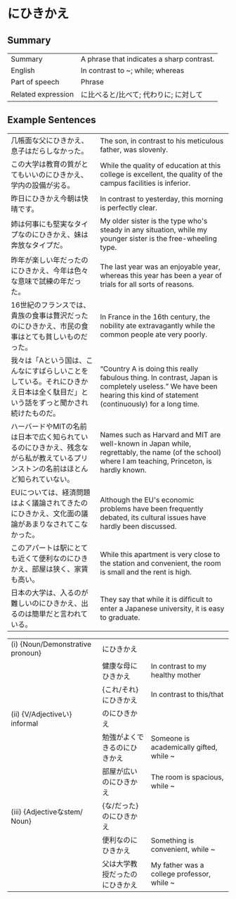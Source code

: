 # にひきかえ

## Summary

<table><tr>   <td>Summary</td>   <td>A phrase that indicates a sharp contrast.</td></tr><tr>   <td>English</td>   <td>In contrast to ~; while; whereas</td></tr><tr>   <td>Part of speech</td>   <td>Phrase</td></tr><tr>   <td>Related expression</td>   <td>に比べると/比べて; 代わりに; に対して</td></tr></table>

## Example Sentences

<table><tr>   <td>几帳面な父にひきかえ、息子はだらしなかった。</td>   <td>The son, in contrast to his meticulous father, was slovenly.</td></tr><tr>   <td>この大学は教育の質がとてもいいのにひきかえ、学内の設備が劣る。</td>   <td>While the quality of education at this college is excellent, the quality of the campus facilities is inferior.</td></tr><tr>   <td>昨日にひきかえ今朝は快晴です。</td>   <td>In contrast to yesterday, this morning is perfectly clear.</td></tr><tr>   <td>姉は何事にも堅実なタイプなのにひきかえ、妹は奔放なタイプだ。</td>   <td>My older sister is the type who's steady in any situation, while my younger sister is the free-wheeling type.</td></tr><tr>   <td>昨年が楽しい年だったのにひきかえ、今年は色々な意味で試練の年だった。</td>   <td>The last year was an enjoyable year, whereas this year has been a year of trials for all sorts of reasons.</td></tr><tr>   <td>16世紀のフランスでは、貴族の食事は贅沢だったのにひきかえ、市民の食事はとても貧しいものだった。</td>   <td>In France in the 16th century, the nobility ate extravagantly while the common people ate very poorly.</td></tr><tr>   <td>我々は「Aという国は、こんなにすばらしいことをしている。それにひきかえ日本は全く駄目だ」という話をずっと聞かされ続けたものだ。</td>   <td>“Country A is doing this really fabulous thing. In contrast, Japan is completely useless.” We have been hearing this kind of statement (continuously) for a long time.</td></tr><tr>   <td>ハーバードやMITの名前は日本で広く知られているのにひきかえ、残念ながら私が教えているプリンストンの名前はほとんど知られていない。</td>   <td>Names such as Harvard and MIT are well-known in Japan while, regrettably, the name (of the school) where I am teaching, Princeton, is hardly known.</td></tr><tr>   <td>EUについては、経済問題はよく議論されてきたのにひきかえ、文化面の議論があまりなされてこなかった。</td>   <td>Although the EU's economic problems have been frequently debated, its cultural issues have hardly been discussed.</td></tr><tr>   <td>このアパートは駅にとても近くて便利なのにひきかえ、部屋は狭く、家賃も高い。</td>   <td>While this apartment is very close to the station and convenient, the room is small and the rent is high.</td></tr><tr>   <td>日本の大学は、入るのが難しいのにひきかえ、出るのは簡単だと言われている。</td>   <td>They say that while it is difﬁcult to enter a Japanese university, it is easy to graduate.</td></tr></table>

<table class="table"><tbody><tr class="tr head"><td class="td"><span class="numbers">(i)</span> <span class="bold">{Noun/Demonstrative pronoun}</span></td><td class="td"><span class="concept">にひきかえ</span></td><td class="td"></td></tr><tr class="tr"><td class="td"></td><td class="td"><span>健康な母</span><span class="concept">にひきかえ</span></td><td class="td"><span>In contrast to my healthy mother</span></td></tr><tr class="tr"><td class="td"></td><td class="td"><span>{これ/それ}</span><span class="concept">にひきかえ</span></td><td class="td"><span>In contrast to this/that</span></td></tr><tr class="tr head"><td class="td"><span class="numbers">(ii)</span> <span class="bold">{V/Adjectiveい} informal</span></td><td class="td"><span>の</span><span class="concept">にひきかえ</span></td><td class="td"></td></tr><tr class="tr"><td class="td"></td><td class="td"><span>勉強がよくできるの</span><span class="concept">にひきかえ</span></td><td class="td"><span>Someone is academically gifted, while ~</span></td></tr><tr class="tr"><td class="td"></td><td class="td"><span>部屋が広いの</span><span class="concept">にひきかえ</span></td><td class="td"><span>The room is spacious, while ~</span></td></tr><tr class="tr head"><td class="td"><span class="numbers">(iii)</span> <span class="bold">{Adjectiveなstem/ Noun}</span></td><td class="td"><span>{な/だった}の</span><span class="concept">にひきかえ</span></td><td class="td"></td></tr><tr class="tr"><td class="td"></td><td class="td"><span>便利なの</span><span class="concept">にひきかえ</span></td><td class="td"><span>Something is convenient, while ~</span></td></tr><tr class="tr"><td class="td"></td><td class="td"><span>父は大学教授だったの</span><span class="concept">にひきかえ</span></td><td class="td"><span>My father was a college professor, while ~</span></td></tr></tbody></table>


